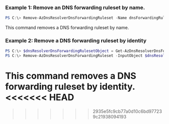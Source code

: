 ### Example 1: Remove an DNS forwarding ruleset by name.
```powershell
PS C:\> Remove-AzDnsResolverDnsForwardingRuleset -Name dnsForwardingRulset -ResourceGroupName sampleRG

```

This command removes a DNS forwarding ruleset by name.

### Example 2: Remove a DNS forwarding ruleset by identity
```powershell
PS C:\> $dnsResolverDnsForwardingRulesetObject = Get-AzDnsResolverDnsForwardingRuleset -Name dnsForwardingRuleset -ResourceGroupName sampleRG
PS C:\> Remove-AzDnsResolverDnsForwardingRuleset -InputObject $dnsResolverDnsForwardingRulesetObject 
```

This command removes a DNS forwarding ruleset by identity.
<<<<<<< HEAD
=======

>>>>>>> 2935e5fc9cb77a0d10c6bd977239c21938094193
